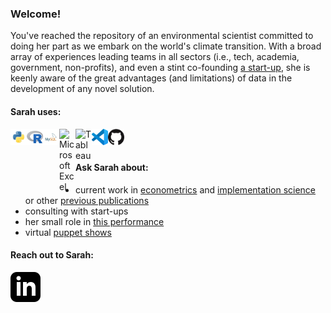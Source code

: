 ### Welcome! 

You've reached the repository of an environmental scientist committed to doing her part as we embark on the world's climate transition. With a broad array of experiences leading teams in all sectors (i.e., tech, academia, government, non-profits), and even a stint co-founding [a start-up](https://www.crunchbase.com/organization/govrock), she is keenly aware of the great advantages (and limitations) of data in the development of any novel solution. 
<br />
#### Sarah uses:
<img align="left" alt="Python" width="26px" src="https://raw.githubusercontent.com/github/explore/80688e429a7d4ef2fca1e82350fe8e3517d3494d/topics/python/python.png" /> 
<img align="left" alt="R" width="26px" src="https://raw.githubusercontent.com/github/explore/80688e429a7d4ef2fca1e82350fe8e3517d3494d/topics/r/r.png" /> 
<img align="left" alt="MySQL" width="26px" src="https://raw.githubusercontent.com/github/explore/80688e429a7d4ef2fca1e82350fe8e3517d3494d/topics/mysql/mysql.png" />
<img align="left" alt="Microsoft Excel" width="26px" src="https://img.icons8.com/color/452/microsoft-excel-2019--v1.png" />
<img align="left" alt="Tableau" width="26px" src="https://cdn.worldvectorlogo.com/logos/tableau-software.svg" />
<img align="left" alt="Visual Studio Code" width="26px" src="https://raw.githubusercontent.com/github/explore/80688e429a7d4ef2fca1e82350fe8e3517d3494d/topics/visual-studio-code/visual-studio-code.png" />
<img align="left" alt="GitHub" width="26px" src="https://raw.githubusercontent.com/github/explore/78df643247d429f6cc873026c0622819ad797942/topics/github/github.png" />
<br />
<br />

#### Ask Sarah about:
- current work in [econometrics](https://pubmed.ncbi.nlm.nih.gov/36153575/) and [implementation science](https://pubmed.ncbi.nlm.nih.gov/36205470/) or other [previous publications](https://pubmed.ncbi.nlm.nih.gov/?term=sarah%20I.%20Daniels)
- consulting with start-ups
- her small role in [this performance](https://www.facebook.com/paul.s.flores/videos/10156889663253006)
- virtual [puppet shows](https://www.youtube.com/@frogandtoadpuppetshow8882)

#### Reach out to Sarah: 
<a href="https://www.linkedin.com/in/sarahidaniels/" alt="Linkedin"><img src="https://github.com/SIDaniels/SIDaniels/blob/main/iconmonstr-linkedin-3.svg"></a>
